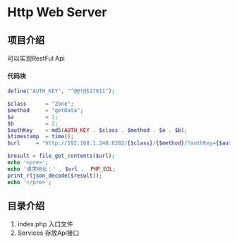 Http Web Server
===================

## 项目介绍 ##
 可以实现RestFul Api

#### 代码块
```php
define("AUTH_KEY", "^@@!@$17611");

$class      = "Zone";
$method     = "getData";
$a          = 1;
$b          = 2;
$authKey    = md5(AUTH_KEY . $class . $method . $a . $b);
$timestamp  = time();
$url     = "http://192.168.1.248:8282/{$class}/{$method}/?authKey={$authKey}&timestamp={$timestamp}&a={$a}&b={$b}";

$result = file_get_contents($url);
echo '<pre>';
echo '请求地址：' . $url .  PHP_EOL;
print_r(json_decode($result));
echo '</pre>';
```

## 目录介绍 ##
1. index.php 入口文件
2. Services 存放Api接口




 
 
